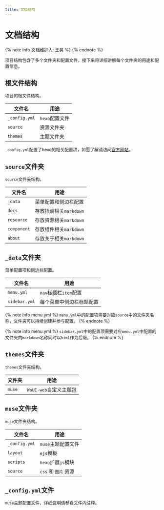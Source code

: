```yaml
---
title: 文档结构
---
```


# 文档结构

{% note info 文档维护人: 王昊 %}
{% endnote %}

项目结构包含了多个文件夹和配置文件，接下来将详细讲解每个文件夹的用途和配置信息。

## 根文件结构

项目的根文件结构。

文件名 | 用途
---|---
`_config.yml` | `hexo`配置文件
`source` | 资源文件夹
`themes` | 主题文件夹

`_config.yml`配置了hexo的相关配置项，如愿了解请访问[官方网站](https://hexo.io/zh-cn/docs/)。

## `source`文件夹

`source`文件夹结构。

文件名 | 用途
---|---
`_data` | 菜单配置和侧边栏配置
`docs` | 存放指南相关`markdown`
`resource` | 存放资源相关`markdown`
`component` | 存放组件相关`markdown`
`about` | 存放关于相关`markdown`

## `_data`文件夹

菜单配置项和侧边栏配置。


文件名 | 用途
---|---
`menu.yml` | `nav`标题栏`item`配置
`sidebar.yml` | 每个菜单中侧边栏标题配置

{% note info menu.yml %}
`menu.yml`中的配置项需要对应`source`中的文件夹名称，文件夹可以持续创建并参与配置。
{% endnote %}

{% note info menu.yml %}
`sidebar.yml`中的配置项需要对应`menu.yml`中配置的文件夹内`markdown`名称同时以`html`作为后缀。
{% endnote %}


## `themes`文件夹

`themes`文件夹结构。


文件夹 | 用途
---|---
`muse` | `WoUI-web`自定义主题包

## `muse`文件夹

`muse`文件夹结构。


文件名  | 用途
---|---
`_config.yml` | `muse`主题配置文件
`layout` | `ejs`模板
`scripts` | `hexo`扩展`js`模块 
`source` | `css` 和 `图片` 资源

## `_config.yml`文件

`muse`主题配置文件，详细说明请参看文件内注释。





